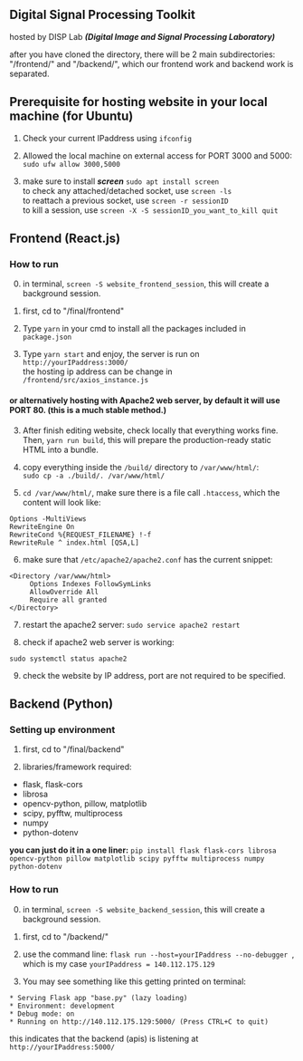 ## Digital Signal Processing Toolkit 
hosted by DISP Lab ***(Digital Image and Signal Processing Laboratory)***

after you have cloned the directory, there will be 2 main subdirectories:  
"/frontend/" and "/backend/", which our frontend work and backend work is separated.

## Prerequisite for hosting website in your local machine (for Ubuntu)
1. Check your current IPaddress using ```ifconfig```

2. Allowed the local machine on external access for PORT 3000 and 5000:  
```sudo ufw allow 3000,5000```  

3. make sure to install ***screen*** ```sudo apt install screen```  
to check any attached/detached socket, use ```screen -ls```  
to reattach a previous socket, use ```screen -r sessionID```  
to kill a session, use ```screen -X -S sessionID_you_want_to_kill quit```

## Frontend (React.js)
### How to run
0. in terminal, ```screen -S website_frontend_session```, this will create a background session.

1. first, cd to "/final/frontend"

2. Type ```yarn``` in your cmd to install all the packages included in ```package.json```

3. Type ```yarn start``` and enjoy, the server is run on ```http://yourIPaddress:3000/```  
the hosting ip address can be change in ```/frontend/src/axios_instance.js```

#### or alternatively hosting with Apache2 web server, by default it will use PORT 80. (this is a much stable method.)
3. After finish editing website, check locally that everything works fine. Then, ```yarn run build```, this will prepare the production-ready static HTML into a bundle.

4. copy everything inside the ```/build/``` directory to ```/var/www/html/```:  
```sudo cp -a ./build/. /var/www/html/```

5. ```cd /var/www/html/```, make sure there is a file call ```.htaccess```, which the content will look like:  
  ```
  Options -MultiViews 
  RewriteEngine On
  RewriteCond %{REQUEST_FILENAME} !-f
  RewriteRule ^ index.html [QSA,L]
  ```

6. make sure that ```/etc/apache2/apache2.conf``` has the current snippet:  
  ```
  <Directory /var/www/html>
       Options Indexes FollowSymLinks
       AllowOverride All
       Require all granted
  </Directory>
  ```

7. restart the apache2 server:  ```sudo service apache2 restart```

8. check if apache2 web server is working:
  ```
  sudo systemctl status apache2
  ```

9. check the website by IP address, port are not required to be specified.


## Backend (Python)
### Setting up environment
1. first, cd to "/final/backend"

2. libraries/framework required:  
  - flask, flask-cors
  - librosa 
  - opencv-python, pillow, matplotlib
  - scipy, pyfftw, multiprocess
  - numpy
  - python-dotenv
  
**you can just do it in a one liner:**
```pip install flask flask-cors librosa opencv-python pillow matplotlib scipy pyfftw multiprocess numpy python-dotenv```  

### How to run 
0. in terminal, ```screen -S website_backend_session```, this will create a background session.

1. first, cd to "/backend/"

2. use the command line: ```flask run --host=yourIPaddress --no-debugger ```, which is my case ```yourIPaddress = 140.112.175.129```  

3. You may see something like this getting printed on terminal:  
  ```
  * Serving Flask app "base.py" (lazy loading)
  * Environment: development
  * Debug mode: on
  * Running on http://140.112.175.129:5000/ (Press CTRL+C to quit)
  ```
  this indicates that the backend (apis) is listening at ```http://yourIPaddress:5000/```
